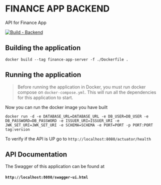 # FINANCE APP BACKEND
API for Finance App

[![Build - Backend](https://github.com/ViictrP/finance-app/actions/workflows/build.yml/badge.svg)](https://github.com/ViictrP/finance-app/actions/workflows/build.yml)

## Building the application
    docker build --tag finance-app-server -f ./Dockerfile .

## Running the application
>Before running the application in Docker, you must run docker compose on `docker-compose.yml`.
This will run all the dependencies for this application to start.

Now you can run the docker image you have built

    docker run -d -e DATABASE_URL=DATABASE_URL -e DB_USER=DB_USER -e DB_PASSWORD=DB_PASSWORD -e ISSUER_URI=ISSUER_URI -e JWK_SET_URI=JWK_SET_URI -e SCHEMA=SCHEMA -e PORT=PORT -p PORT:PORT tag:version

To verify if the API is UP go to `http://localhost:8080/actuator/health`

## API Documentation
The Swagger of this application can be found at <br>
#### `http://localhost:8080/swagger-ui.html`

